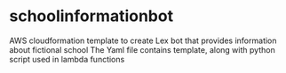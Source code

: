 # schoolinformationbot
AWS cloudformation template to create Lex bot that provides information about fictional school
The Yaml file contains template, along with python script used in lambda functions
